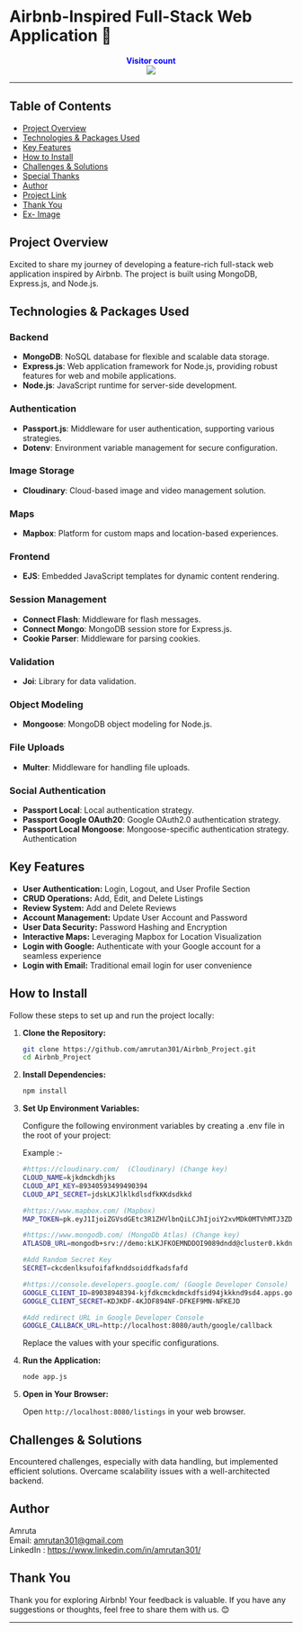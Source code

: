# Airbnb-Inspired Full-Stack Web Application 🚀

<p align="center">
  <b style="color: blue;  ">Visitor count</b>
  <br>
  <a style="" href="https://github.com/amrutan301">
  <img src="https://profile-counter.glitch.me/airbnb-project-amu/count.svg" />
  </a>
</p>


---

## Table of Contents

-   [Project Overview](#project-overview)
-   [Technologies & Packages Used](#technologies--packages-used)
-   [Key Features](#key-features)
-   [How to Install](#how-to-install)
-   [Challenges & Solutions](#challenges--solutions)
-   [Special Thanks](#special-thanks)
-   [Author](#author)
-   [Project Link](#project-link)
-   [Thank You](#thank-you)
-   [Ex- Image](#ex--image)

## Project Overview

Excited to share my journey of developing a feature-rich full-stack web application inspired by Airbnb. The project is built using MongoDB, Express.js, and Node.js.

## Technologies & Packages Used

### Backend

-   **MongoDB**: NoSQL database for flexible and scalable data storage.
-   **Express.js**: Web application framework for Node.js, providing robust features for web and mobile applications.
-   **Node.js**: JavaScript runtime for server-side development.

### Authentication

-   **Passport.js**: Middleware for user authentication, supporting various strategies.
-   **Dotenv**: Environment variable management for secure configuration.

### Image Storage

-   **Cloudinary**: Cloud-based image and video management solution.

### Maps

-   **Mapbox**: Platform for custom maps and location-based experiences.

### Frontend

-   **EJS**: Embedded JavaScript templates for dynamic content rendering.

### Session Management

-   **Connect Flash**: Middleware for flash messages.
-   **Connect Mongo**: MongoDB session store for Express.js.
-   **Cookie Parser**: Middleware for parsing cookies.

### Validation

-   **Joi**: Library for data validation.

### Object Modeling

-   **Mongoose**: MongoDB object modeling for Node.js.

### File Uploads

-   **Multer**: Middleware for handling file uploads.

### Social Authentication

-   **Passport Local**: Local authentication strategy.
-   **Passport Google OAuth20**: Google OAuth2.0 authentication strategy.
-   **Passport Local Mongoose**: Mongoose-specific authentication strategy.
    Authentication

## Key Features

-   **User Authentication:** Login, Logout, and User Profile Section
-   **CRUD Operations:** Add, Edit, and Delete Listings
-   **Review System:** Add and Delete Reviews
-   **Account Management:** Update User Account and Password
-   **User Data Security:** Password Hashing and Encryption
-   **Interactive Maps:** Leveraging Mapbox for Location Visualization
-   **Login with Google:** Authenticate with your Google account for a seamless experience
-   **Login with Email:** Traditional email login for user convenience

## How to Install

Follow these steps to set up and run the project locally:

1.  **Clone the Repository:**

    ```bash
    git clone https://github.com/amrutan301/Airbnb_Project.git
    cd Airbnb_Project
    ```

2.  **Install Dependencies:**

    ```bash
    npm install
    ```

3.  **Set Up Environment Variables:**

    Configure the following environment variables by creating a .env file in the root of your project:

    Example :-

    ```bash
    #https://cloudinary.com/  (Cloudinary) (Change key)
    CLOUD_NAME=kjkdmckdhjks
    CLOUD_API_KEY=89340593499490394
    CLOUD_API_SECRET=jdskLKJlklkdlsdfkKKdsdkkd

    #https://www.mapbox.com/ (Mapbox)
    MAP_TOKEN=pk.eyJ1IjoiZGVsdGEtc3R1ZHVlbnQiLCJhIjoiY2xvMDk0MTVhMTJ3ZDJrcGR5ZDFkaHl4ciJ9.Gj2VU1wvxc7rFVt5E4KLOQ

    #https://www.mongodb.com/ (MongoDb Atlas) (Change key)
    ATLASDB_URL=mongodb+srv://demo:kLKJFKOEMNDDOI9089dndd@cluster0.kkdnvkdkds.mongodb.net/?retryWrites=true&w=majority

    #Add Random Secret Key
    SECRET=ckcdenlksufoifafknddsoiddfkadsfafd

    #https://console.developers.google.com/ (Google Developer Console) (Change key)
    GOOGLE_CLIENT_ID=89038948394-kjfdkcmckdmckdfsid94jkkknd9sd4.apps.googleusercontent.com
    GOOGLE_CLIENT_SECRET=KDJKDF-4KJDF894NF-DFKEF9MN-NFKEJD

    #Add redirect URL in Google Developer Console
    GOOGLE_CALLBACK_URL=http://localhost:8080/auth/google/callback

    ```

    Replace the values with your specific configurations.

4.  **Run the Application:**

    ```bash
    node app.js
    ```

5.  **Open in Your Browser:**

    Open `http://localhost:8080/listings` in your web browser.

## Challenges & Solutions

Encountered challenges, especially with data handling, but implemented efficient solutions. Overcame scalability issues with a well-architected backend.

## Author

Amruta \
Email: amrutan301@gmail.com \
LinkedIn : https://www.linkedin.com/in/amrutan301/

## Thank You

Thank you for exploring Airbnb! Your feedback is valuable. If you have any suggestions or thoughts, feel free to share them with us. 😊

---

